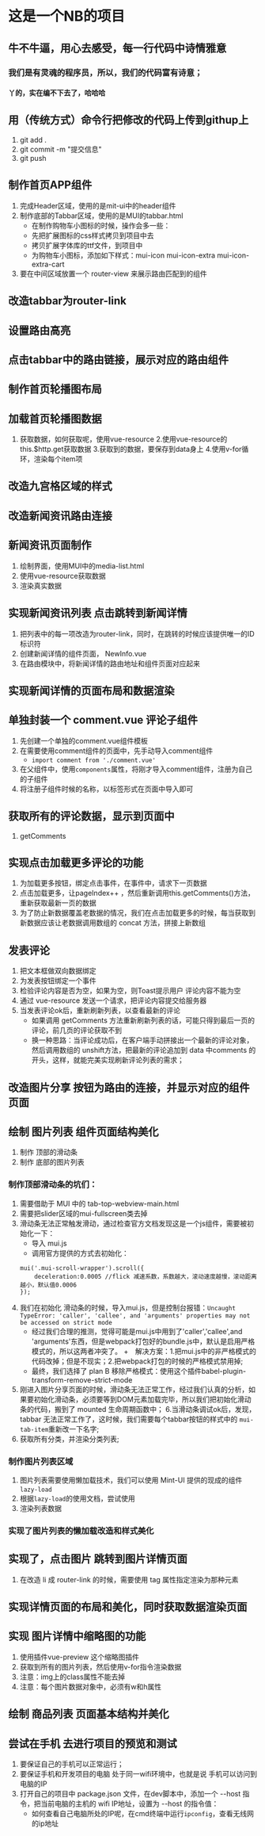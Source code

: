 # 这是一个NB的项目

## 牛不牛逼，用心去感受，每一行代码中诗情雅意

### 我们是有灵魂的程序员，所以，我们的代码富有诗意；

#### 丫的，实在编不下去了，哈哈哈

## 用（传统方式）命令行把修改的代码上传到githup上

1. git add .
2. git commit -m "提交信息"
3. git push

## 制作首页APP组件
1. 完成Header区域，使用的是mit-ui中的header组件
2. 制作底部的Tabbar区域，使用的是MUI的tabbar.html
    + 在制作购物车小图标的时候，操作会多一些：
    + 先把扩展图标的css样式拷贝到项目中去
    + 拷贝扩展字体库的ttf文件，到项目中
    + 为购物车小图标，添加如下样式：mui-icon mui-icon-extra mui-icon-extra-cart
3. 要在中间区域放置一个 router-view 来展示路由匹配到的组件

## 改造tabbar为router-link

## 设置路由高亮

## 点击tabbar中的路由链接，展示对应的路由组件

## 制作首页轮播图布局

## 加载首页轮播图数据
1. 获取数据，如何获取呢，使用vue-resource
2.使用vue-resource的 this.$http.get获取数据
3.获取到的数据，要保存到data身上
4.使用v-for循环，渲染每个item项

## 改造九宫格区域的样式

## 改造新闻资讯路由连接

## 新闻资讯页面制作
1. 绘制界面，使用MUI中的media-list.html
2. 使用vue-resource获取数据
3. 渲染真实数据

## 实现新闻资讯列表 点击跳转到新闻详情
1. 把列表中的每一项改造为router-link，同时，在跳转的时候应该提供唯一的ID标识符
2. 创建新闻详情的组件页面， NewInfo.vue
3. 在路由模块中，将新闻详情的路由地址和组件页面对应起来


## 实现新闻详情的页面布局和数据渲染

## 单独封装一个 comment.vue 评论子组件
1. 先创建一个单独的comment.vue组件模板
2. 在需要使用comment组件的页面中，先手动导入comment组件
    + `import comment from './comment.vue'`
3. 在父组件中，使用`components`属性，将刚才导入comment组件，注册为自己的子组件
4. 将注册子组件时候的名称，以标签形式在页面中导入即可

## 获取所有的评论数据，显示到页面中
1. getComments

## 实现点击加载更多评论的功能
1. 为加载更多按钮，绑定点击事件，在事件中，请求下一页数据
2. 点击加载更多，让pageIndex++ ，然后重新调用this.getComments()方法，重新获取最新一页的数据
3. 为了防止新数据覆盖老数据的情况，我们在点击加载更多的时候，每当获取到新数据应该让老数据调用数组的 concat 方法，拼接上新数组

## 发表评论
1. 把文本框做双向数据绑定
2. 为发表按钮绑定一个事件
3. 检验评论内容是否为空，如果为空，则Toast提示用户  评论内容不能为空
4. 通过 vue-resource 发送一个请求，把评论内容提交给服务器
5. 当发表评论ok后，重新刷新列表，以查看最新的评论
    + 如果调用 getComments 方法重新刷新列表的话，可能只得到最后一页的评论，前几页的评论获取不到
    + 换一种思路：当评论成功后，在客户端手动拼接出一个最新的评论对象，然后调用数组的 unshift方法，把最新的评论追加到 data 中comments 的开头，这样，就能完美实现刷新评论列表的需求；

## 改造图片分享 按钮为路由的连接，并显示对应的组件页面

## 绘制 图片列表 组件页面结构美化
1. 制作 顶部的滑动条
2. 制作 底部的图片列表
### 制作顶部滑动条的坑们：
1. 需要借助于 MUI 中的 tab-top-webview-main.html
2. 需要把slider区域的mui-fullscreen类去掉
3. 滑动条无法正常触发滑动，通过检查官方文档发现这是一个js组件，需要被初始化一下：
    + 导入 mui.js
    + 调用官方提供的方式去初始化：
    ```
    mui('.mui-scroll-wrapper').scroll({
        deceleration:0.0005 //flick 减速系数，系数越大，滚动速度越慢，滚动距离越小，默认值0.0006
    });
    ```
4. 我们在初始化 滑动条的时候，导入mui.js，但是控制台报错：`Uncaught TypeError: 'caller', 'callee', and 'arguments' properties may not be accessed on strict mode`
    + 经过我们合理的推测，觉得可能是mui.js中用到了'caller','callee',and 'arguments'东西，但是webpack打包好的bundle.js中，默认是启用严格模式的，所以这两者冲突了。
    +　解决方案：1.把mui.js中的非严格模式的代码改掉；但是不现实；2.把webpack打包的时候的严格模式禁用掉;
    + 最终，我们选择了 plan B 移除严格模式：使用这个插件babel-plugin-transform-remove-strict-mode
5. 刚进入图片分享页面的时候，滑动条无法正常工作，经过我们认真的分析，如果要初始化滑动条，必须要等到DOM元素加载完毕，所以我们把初始化滑动条的代码，搬到了 mounted 生命周期函数中；
6.当滑动条调试ok后，发现，tabbar 无法正常工作了，这时候，我们需要每个tabbar按钮的样式中的 `mui-tab-item`重新改一下名字;
7. 获取所有分类，并渲染分类列表;

### 制作图片列表区域
1. 图片列表需要使用懒加载技术，我们可以使用 Mint-UI 提供的现成的组件`lazy-load`
2. 根据`lazy-load`的使用文档，尝试使用
3. 渲染列表数据

### 实现了图片列表的懒加载改造和样式美化

## 实现了，点击图片 跳转到图片详情页面
1. 在改造 li 成 router-link 的时候，需要使用 tag 属性指定渲染为那种元素

## 实现详情页面的布局和美化，同时获取数据渲染页面

## 实现 图片详情中缩略图的功能
1. 使用插件vue-preview 这个缩略图插件
2. 获取到所有的图片列表，然后使用v-for指令渲染数据
3. 注意：img上的class属性不能去掉
4. 注意：每个图片数据对象中，必须有w和h属性

## 绘制 商品列表 页面基本结构并美化

## 尝试在手机 去进行项目的预览和测试
1. 要保证自己的手机可以正常运行；
2. 要保证手机和开发项目的电脑 处于同一wifi环境中，也就是说 手机可以访问到电脑的IP
3. 打开自己的项目中 package.json 文件，在dev脚本中，添加一个 --host 指令，把当前电脑的主机的 wifi IP地址，设置为 --host 的指令值：
    + 如何查看自己电脑所处的IP呢，在cmd终端中运行`ipconfig`，查看无线网的ip地址